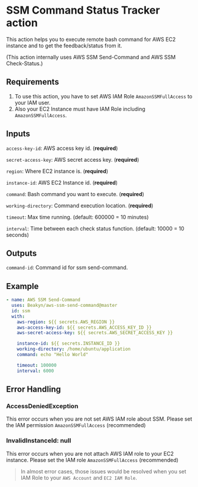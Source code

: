 # SSM Command Status Tracker action

This action helps you to execute remote bash command for AWS EC2 instance and to get the feedback/status from it.

(This action internally uses AWS SSM Send-Command and AWS SSM Check-Status.)

## Requirements

1. To use this action, you have to set AWS IAM Role `AmazonSSMFullAccess` to your IAM user.
2. Also your EC2 Instance must have IAM Role including `AmazonSSMFullAccess`.

## Inputs

`access-key-id`: AWS access key id. (**required**)

`secret-access-key`: AWS secret access key. (**required**)

`region`: Where EC2 instance is. (**required**)

`instance-id`: AWS EC2 Instance id. (**required**)

`command`: Bash command you want to execute. (**required**)

`working-directory`: Command execution location. (**required**)

`timeout`: Max time running. (default: 600000 = 10 minutes)

`interval`: Time between each check status function. (default: 10000 = 10 seconds)

## Outputs

`command-id`: Command id for ssm send-command.

## Example

```yaml
- name: AWS SSM Send-Command
  uses: Beakyn/aws-ssm-send-command@master
  id: ssm
  with:
    aws-region: ${{ secrets.AWS_REGION }}
    aws-access-key-id: ${{ secrets.AWS_ACCESS_KEY_ID }}
    aws-secret-access-key: ${{ secrets.AWS_SECRET_ACCESS_KEY }}

    instance-id: ${{ secrets.INSTANCE_ID }}
    working-directory: /home/ubuntu/application
    command: echo "Hello World"

    timeout: 100000
    interval: 6000
```

## Error Handling

### AccessDeniedException

This error occurs when you are not set AWS IAM role about SSM. Please set the IAM permission `AmazonSSMFullAccess` (recommended)

### InvalidInstanceId: null

This error occurs when you are not attach AWS IAM role to your EC2 instance. Please set the IAM role `AmazonSSMFullAccess` (recommended)

> In almost error cases, those issues would be resolved when you set IAM Role to your `AWS Account` and `EC2 IAM Role`.
